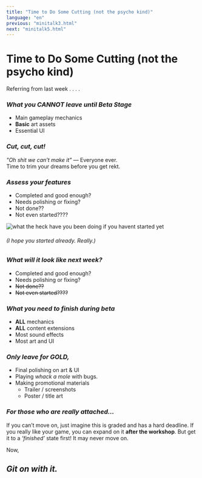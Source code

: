 ```yaml
---
title: "Time to Do Some Cutting (not the psycho kind)"
language: "en"
previous: "minitalk3.html"
next: "minitalk5.html"
---
```


# Time to Do Some Cutting (not the psycho kind)

Referring from last week . . . .
### _What you **CANNOT** leave until Beta Stage_
- Main gameplay mechanics
- **Basic** art assets
- Essential UI

### _Cut, cut, cut!_
_"Oh shit we can't make it"_ — Everyone ever.  
Time to trim your dreams before you get rekt.

### _Assess your features_
- Completed and good enough?
- Needs polishing or fixing?
- Not done??
- Not even started????

![what the heck have you been doing if you havent started yet](https://media1.tenor.com/images/4d3623a71cd2d31313f71c3b5e3c6dc5/tenor.gif?itemid=7453705 "what the heck have you been doing if you havent started yet")
###### (I hope you started already. Really.)

### _What will it look like next week?_
- Completed and good enough?
- Needs polishing or fixing?
- ~~Not done??~~
- ~~Not even started????~~

### _What you need to **finish** during beta_
- **ALL** mechanics
- **ALL** content extensions
- Most sound effects
- Most art and UI

### _Only leave for **GOLD**,_
- Final polishing on art & UI
- Playing _whack a mole_ with bugs.
- Making promotional materials
    - Trailer / screenshots
    - Poster / title art

### _For those who are really attached..._
If you can’t move on, just imagine this is graded and has a hard deadline. If you really like your game, you can expand on it **after the workshop**. But get it to a _‘finished’_ state first! It may never move on.

Now,
## _Git on with it._